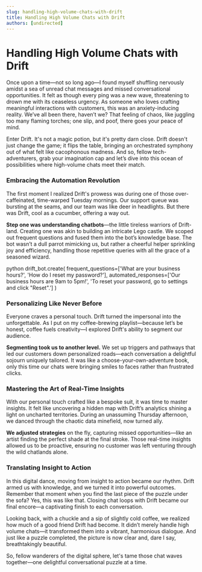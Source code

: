 ```yaml
---
slug: handling-high-volume-chats-with-drift
title: Handling High Volume Chats with Drift
authors: [undirected]
---
```


# Handling High Volume Chats with Drift

Once upon a time—not so long ago—I found myself shuffling nervously amidst a sea of unread chat messages and missed conversational opportunities. It felt as though every ping was a new wave, threatening to drown me with its ceaseless urgency. As someone who loves crafting meaningful interactions with customers, this was an anxiety-inducing reality. We’ve all been there, haven’t we? That feeling of chaos, like juggling too many flaming torches; one slip, and poof, there goes your peace of mind.

Enter Drift. It's not a magic potion, but it's pretty darn close. Drift doesn't just change the game; it flips the table, bringing an orchestrated symphony out of what felt like cacophonous madness. And so, fellow tech-adventurers, grab your imagination cap and let’s dive into this ocean of possibilities where high-volume chats meet their match.

### Embracing the Automation Revolution

The first moment I realized Drift's prowess was during one of those over-caffeinated, time-warped Tuesday mornings. Our support queue was bursting at the seams, and our team was like deer in headlights. But there was Drift, cool as a cucumber, offering a way out.

**Step one was understanding chatbots**—the little tireless warriors of Drift-land. Creating one was akin to building an intricate Lego castle. We scoped out frequent questions and fused them into the bot’s knowledge base. The bot wasn’t a dull parrot mimicking us, but rather a cheerful helper sprinkling joy and efficiency, handling those repetitive queries with all the grace of a seasoned wizard.

python
drift_bot.create(
  frequent_questions=['What are your business hours?', 'How do I reset my password?'],
  automated_responses=['Our business hours are 9am to 5pm!', 'To reset your password, go to settings and click "Reset".']
)


### Personalizing Like Never Before

Everyone craves a personal touch. Drift turned the impersonal into the unforgettable. As I put on my coffee-brewing playlist—because let’s be honest, coffee fuels creativity—I explored Drift's ability to segment our audience.

**Segmenting took us to another level.** We set up triggers and pathways that led our customers down personalized roads—each conversation a delightful sojourn uniquely tailored. It was like a choose-your-own-adventure book, only this time our chats were bringing smiles to faces rather than frustrated clicks.

### Mastering the Art of Real-Time Insights

With our personal touch crafted like a bespoke suit, it was time to master insights. It felt like uncovering a hidden map with Drift’s analytics shining a light on uncharted territories. During an unassuming Thursday afternoon, we danced through the chaotic data minefield, now turned ally.

**We adjusted strategies** on the fly, capturing missed opportunities—like an artist finding the perfect shade at the final stroke. Those real-time insights allowed us to be proactive, ensuring no customer was left venturing through the wild chatlands alone.

### Translating Insight to Action

In this digital dance, moving from insight to action became our rhythm. Drift armed us with knowledge, and we turned it into powerful outcomes. Remember that moment when you find the last piece of the puzzle under the sofa? Yes, this was like that. Closing chat loops with Drift became our final encore—a captivating finish to each conversation.

Looking back, with a chuckle and a sip of slightly cold coffee, we realized how much of a good friend Drift had become. It didn’t merely handle high volume chats—it transformed them into a vibrant, harmonious dialogue. And just like a puzzle completed, the picture is now clear and, dare I say, breathtakingly beautiful.

So, fellow wanderers of the digital sphere, let's tame those chat waves together—one delightful conversational puzzle at a time.